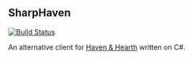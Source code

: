 ## SharpHaven
[![Build Status](https://travis-ci.org/k-t/SharpHaven.svg?branch=master)](https://travis-ci.org/k-t/SharpHaven)

An alternative client for [Haven & Hearth](http://www.havenandhearth.com/) written on C#.